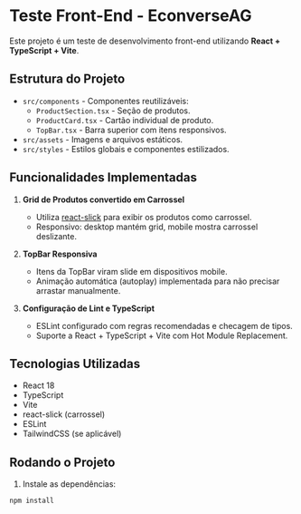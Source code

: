 # Teste Front-End - EconverseAG

Este projeto é um teste de desenvolvimento front-end utilizando **React + TypeScript + Vite**.

## Estrutura do Projeto

- `src/components` - Componentes reutilizáveis:
  - `ProductSection.tsx` - Seção de produtos.
  - `ProductCard.tsx` - Cartão individual de produto.
  - `TopBar.tsx` - Barra superior com itens responsivos.
- `src/assets` - Imagens e arquivos estáticos.
- `src/styles` - Estilos globais e componentes estilizados.

## Funcionalidades Implementadas

1. **Grid de Produtos convertido em Carrossel**
   - Utiliza [react-slick](https://react-slick.neostack.com/) para exibir os produtos como carrossel.
   - Responsivo: desktop mantém grid, mobile mostra carrossel deslizante.

2. **TopBar Responsiva**
   - Itens da TopBar viram slide em dispositivos mobile.
   - Animação automática (autoplay) implementada para não precisar arrastar manualmente.

3. **Configuração de Lint e TypeScript**
   - ESLint configurado com regras recomendadas e checagem de tipos.
   - Suporte a React + TypeScript + Vite com Hot Module Replacement.

## Tecnologias Utilizadas

- React 18
- TypeScript
- Vite
- react-slick (carrossel)
- ESLint
- TailwindCSS (se aplicável)

## Rodando o Projeto

1. Instale as dependências:

```bash
npm install